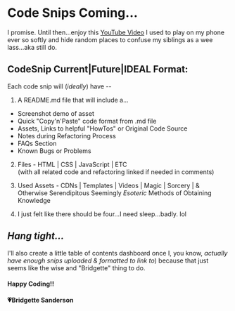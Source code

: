 # Code Snips Coming...

I promise. Until then...enjoy this [YouTube Video](https://www.youtube.com/watch?v=ZjkdUkOYP4g&t=24s) I used to play on my phone ever so softly and hide random places to confuse my siblings as a wee lass...aka still do. 

## CodeSnip Current|Future|IDEAL Format: 

Each code snip will (*ideally*) have --

1. A README.md file that will include a...
- Screenshot demo of asset
- Quick "Copy'n'Paste" code format from .md file
- Assets, Links to helpful "HowTos" or Original Code Source
- Notes during Refactoring Process 
- FAQs Section
- Known Bugs or Problems

2. Files - HTML | CSS | JavaScript | ETC  
(with all related code and refactoring linked if needed in comments)

3. Used Assets - CDNs | Templates | Videos | Magic | Sorcery | & Otherwise Serendipitous Seemingly *Esoteric* Methods of Obtaining Knowledge

4. I just felt like there should be four...I need sleep...badly. lol 


## *Hang tight...*
I'll also create a little table of contents dashboard once I, you know, *actually have enough snips uploaded & formatted to link to*) because that just seems like the wise and "Bridgette" thing to do. 


#### Happy Coding!! 
        
#### 💗Bridgette Sanderson
